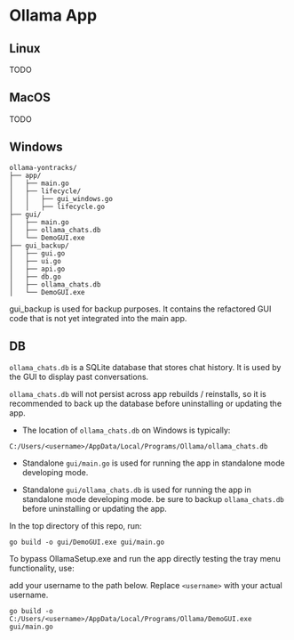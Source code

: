# Ollama App

## Linux

TODO

## MacOS

TODO

## Windows
```
ollama-yontracks/
├── app/
│   ├── main.go
│   ├── lifecycle/
│   │   ├── gui_windows.go
│   │   ├── lifecycle.go
├── gui/
│   ├── main.go   
│   ├── ollama_chats.db            
│   └── DemoGUI.exe 
├── gui_backup/
│   ├── gui.go   
│   ├── ui.go 
│   ├── api.go
│   ├── db.go 
│   ├── ollama_chats.db          
│   └── DemoGUI.exe
``` 
gui_backup is used for backup purposes. It contains the refactored GUI code that is not yet integrated into the main app.
## DB
`ollama_chats.db` is a SQLite database that stores chat history. It is used by the GUI to display past conversations. 
 
`ollama_chats.db` will not persist across app rebuilds / reinstalls, so it is recommended to back up the database before uninstalling or updating the app. 

- The location of `ollama_chats.db` on Windows is typically:

`C:/Users/<username>/AppData/Local/Programs/Ollama/ollama_chats.db`

- Standalone `gui/main.go` is used for running the app in standalone mode developing mode.

- Standalone `gui/ollama_chats.db` is used for running the app in standalone mode developing mode. 
be sure to backup `ollama_chats.db` before uninstalling or updating the app.  

In the top directory of this repo, run:

```
go build -o gui/DemoGUI.exe gui/main.go
```

To bypass OllamaSetup.exe and run the app directly testing the tray menu functionality, use:

add your username to the path below. Replace `<username>` with your actual username.

```
go build -o C:/Users/<username>/AppData/Local/Programs/Ollama/DemoGUI.exe gui/main.go
```
 
